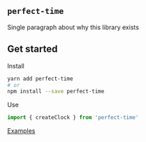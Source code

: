 ## `perfect-time`

Single paragraph about why this library exists

## Get started

Install

```bash
yarn add perfect-time
# or
npm install --save perfect-time
```

Use

```typescript
import { createClock } from 'perfect-time'
```

[Examples](https://github.com/skulptur/perfect-time/tree/master/example)

